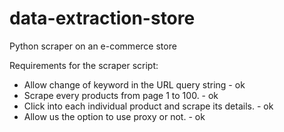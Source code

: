 # data-extraction-store
Python scraper on an e-commerce store



Requirements for the scraper script:
- Allow change of keyword in the URL query string - ok
- Scrape every products from page 1 to 100. - ok
- Click into each individual product and scrape its details. - ok
- Allow us the option to use proxy or not. - ok
